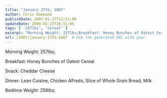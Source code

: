 ```yaml
---
title: "January 27th, 2007"
author: Chris Hammond
publishDate: 2007-01-27T12:21:00
updateDate: 2008-01-23T16:51:06
tags: [ '257lbs', 'Cereal' ]
excerpt: "Morning Weight: 257lbs;Breakfast: Honey Bunches of Oatest CerealSnack: Cheddar CheeseDinner: Lean Cuisine, Chicken Alfredo, Slice of Whole Grain Bread, MilkBedtime Weight:..."
url: /2007/january-27th-2007  # Use the generated URL with year
---
```

<p>Morning Weight: 257lbs;</p><p>Breakfast: Honey Bunches of Oatest Cereal</p><p>Snack: Cheddar Cheese</p><p>Dinner: Lean Cuisine, Chicken Alfredo, Slice of Whole Grain Bread, Milk</p><p>Bedtime Weight: 258lbs;</p><img src="https://65lbs.com/aggbug.aspx?PostID=43" width="1" height="1">

